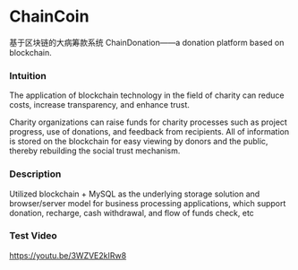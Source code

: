 # ChainCoin
基于区块链的大病筹款系统
ChainDonation——a donation platform based on blockchain.

### Intuition
The application of blockchain technology in the field of charity can reduce costs, increase transparency, and enhance trust. 

Charity organizations can raise funds for charity processes such as project progress, use of donations, and feedback from recipients. All of information is stored on the blockchain for easy viewing by donors and the public, thereby rebuilding the social trust mechanism.

### Description
Utilized blockchain + MySQL as the underlying storage solution and browser/server model for business processing applications, which support donation, recharge, cash withdrawal, and flow of funds check, etc

### Test Video
https://youtu.be/3WZVE2kIRw8
